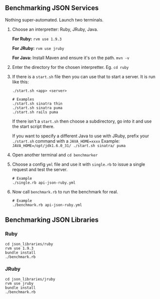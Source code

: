 Benchmarking JSON Services
--------------------------

Nothing super-automated. Launch two terminals.

1.   Choose an interpretter: Ruby, JRuby, Java.

     **For Ruby:** `rvm use 1.9.3`

     **For JRuby:** `rvm use jruby`

     **For Java:** Install Maven and ensure it's on the path. `mvn -v`

2.   Enter the directory for the chosen interpretter. Eg. `cd ruby`

3.   If there is a `start.sh` file then you can use that to start a server. It is run like this:

     ```
     ./start.sh <app> <server>

     # Examples
     ./start.sh sinatra thin
     ./start.sh sinatra puma
     ./start.sh rails puma
     ```

     If there isn't a `start.sh` then choose a subdirectory, go into it and use the start script there.

     If you want to specify a different Java to use with JRuby, prefix your `./start.sh` command with a `JAVA_HOME=xxxx`
     Example: `JAVA_HOME=/opt/jdk1.6.0_31/ ./start.sh sinatra/ puma`

4.   Open another terminal and `cd benchmarker`

5.   Choose a config `yml` file and use it with `single.rb` to issue a single request and test the server.

     ```
     # Example
     ./single.rb api-json-ruby.yml
     ```

6.   Now call `benchmark.rb` to run the benchmark for real.

     ```
     # Example
     ./benchmark.rb api-json-ruby.yml
     ```

Benchmarking JSON Libraries
---------------------------

### Ruby

	cd json_libraries/ruby
	rvm use 1.9.3
	bundle install
	./benchmark.rb

### JRuby

	cd json_libraries/jruby
	rvm use jruby
	bundle install
	./benchmark.rb

